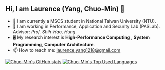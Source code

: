 ## Hi, I am Laurence (Yang, Chuo-Min) 👋

- 🔭 I am currently a MSCS student in National Taiwan University (NTU).
- 📖 I am working in Performance, Application and Security Lab (PASLab). Advisor: *Prof. Shih-Hao, Hung*.
- 🖥️ My research interest is **High-Performance Computing** , **System Programming**, **Computer Architecture**.
- 📫 How to reach me: laurence.yang1218@gmail.com

[![Chuo-Min's GitHub stats](https://github-readme-stats.vercel.app/api?username=cmyang1218&show_icons=true&theme=monokai)](https://github.com/anuraghazra/github-readme-stats)
[![Chuo-Min's Top Used Languages](https://github-readme-stats.vercel.app/api/top-langs/?username=cmyang1218&size_weight=0.5&count_weight=0.5&show_icons=true&theme=monokai)](https://github.com/anuraghazra/github-readme-stats)
<!--
**cmyang1218/cmyang1218** is a ✨ _special_ ✨ repository because its `README.md` (this file) appears on your GitHub profile.

Here are some ideas to get you started:

- 🔭 I’m currently working on ...
- 🌱 I’m currently learning ...
- 👯 I’m looking to collaborate on ...
- 🤔 I’m looking for help with ...
- 💬 Ask me about ...
- 📫 How to reach me: ...
- 😄 Pronouns: ...
- ⚡ Fun fact: ...
-->
